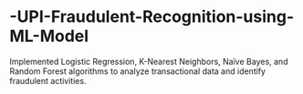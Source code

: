 # -UPI-Fraudulent-Recognition-using-ML-Model
Implemented Logistic Regression, K-Nearest Neighbors, Naïve Bayes, and Random Forest algorithms to analyze transactional data and identify fraudulent activities. 
